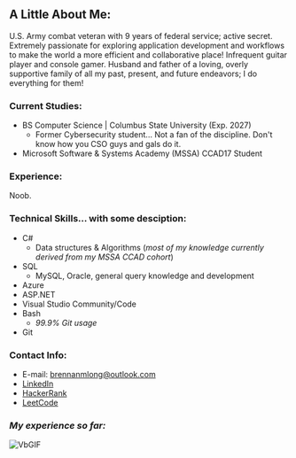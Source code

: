 ## A Little About Me:

U.S. Army combat veteran with 9 years of federal service; active secret. Extremely passionate for exploring application development and workflows to make the world a more efficient and collaborative place! Infrequent guitar player and console gamer. Husband and father of a loving, overly supportive family of all my past, present, and future endeavors; I do everything for them!

### **Current Studies**: 
- BS Computer Science | Columbus State University (Exp. 2027)
  - Former Cybersecurity student... Not a fan of the discipline. Don't know how you CSO guys and gals do it.
- Microsoft Software & Systems Academy (MSSA) CCAD17 Student

### **Experience**: 

Noob. 

### **Technical Skills... with some desciption**:

- C#
  - Data structures & Algorithms (*most of my knowledge currently derived from my MSSA CCAD cohort*)
- SQL
  - MySQL, Oracle, general query knowledge and development
- Azure
- ASP.NET
- Visual Studio Community/Code
- Bash
  - *99.9% Git usage*
- Git

### **Contact Info**:
- E-mail: brennanmlong@outlook.com
- [LinkedIn](https://www.linkedin.com/in/brennan-m-long)
- [HackerRank](https://www.hackerrank.com/profile/brennanmlong)
- [LeetCode](https://leetcode.com/u/brennanmlong/)

### *My experience so far:*

![VbGIF](https://github.com/user-attachments/assets/794a8345-ff51-424b-896d-0dced65e7c61)

